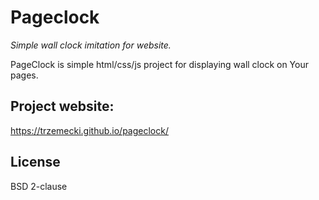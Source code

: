 # Pageclock
*Simple wall clock imitation for website.*

PageClock is simple html/css/js project for displaying wall clock on Your pages.

## Project website: 
https://trzemecki.github.io/pageclock/

## License
BSD 2-clause

